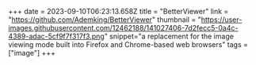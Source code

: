 +++
date = 2023-09-10T06:23:13.658Z
title = "BetterViewer"
link = "https://github.com/Ademking/BetterViewer"
thumbnail = "https://user-images.githubusercontent.com/12462188/141027406-7d2fecc5-0a4c-4389-adac-5cf9f7f317f3.png"
snippet="a replacement for the image viewing mode built into Firefox and Chrome-based web browsers"
tags = ["image"]
+++
